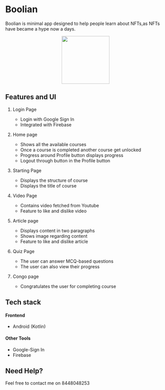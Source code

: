 # Boolian
Boolian is minimal app designed to help people learn about NFTs,as NFTs have became a hype now a days.

<p align="center">
<img src="https://user-images.githubusercontent.com/114223204/216722756-cb8a8b11-6a63-4108-b29c-386b8477fbc7.jpg" width="150"> </p>

## Features and UI
1. Login Page
   - Login with Google Sign In
   - Integrated with Firebase

2. Home page
   - Shows all the available courses
   - Once a course is completed another course get unlocked
   - Progress around Profile button displays progress
   - Logout through button in the Profile button

3. Starting Page
   - Displays the structure of course
   - Displays the title of course

4. Video Page
   - Contains video fetched from Youtube
   - Feature to like and dislike video

5. Article page
   - Displays content in two paragraphs
   - Shows image regarding content
   - Feature to like and dislike article

6. Quiz Page
   - The user can answer MCQ-based questions
   - The user can also view their progress

7. Congo page
   - Congratulates the user for completing course
  


## Tech stack

#### Frontend
- Android (Kotlin)

#### Other Tools
- Google-Sign In
- Firebase




## Need Help?
Feel free to contact me on 8448048253
